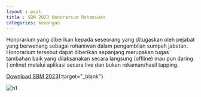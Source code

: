 ```yaml
---
layout : post
title : SBM 2023 Honorarium Rohaniwan
categories: keuangan
---
```


Honorarium yang diberikan kepada seseorang yang ditugaskan oleh pejabat yang berwenang sebagai rohaniwan dalam pengambilan sumpah jabatan. Honorarium tersebut dapat diberikan sepanjang merupakan tugas tambahan baik yang dilaksanakan secara langsung (offline) mau pun daring ( online) melalui aplikasi secara live dan bukan rekaman/hasil tapping.

[Download SBM 2023](https://f005.backblazeb2.com/file/SBM2023/SBM_2023.pdf){:target="_blank"}

![h1](https://f005.backblazeb2.com/file/SBM2023/SBM_2023_page-0016.jpg)